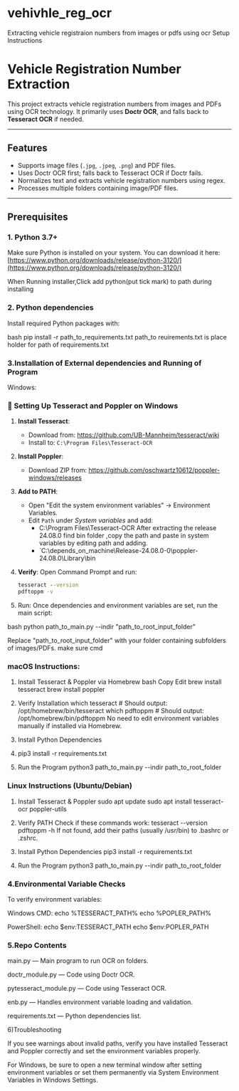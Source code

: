 # vehivhle_reg_ocr
Extracting vehicle registraion numbers from images or pdfs using ocr
Setup Instructions

# Vehicle Registration Number Extraction

This project extracts vehicle registration numbers from images and PDFs using OCR technology. It primarily uses **Doctr OCR**, and falls back to **Tesseract OCR** if needed.

---

## Features

- Supports image files (`.jpg`, `.jpeg`, `.png`) and PDF files.
- Uses Doctr OCR first; falls back to Tesseract OCR if Doctr fails.
- Normalizes text and extracts vehicle registration numbers using regex.
- Processes multiple folders containing image/PDF files.

---

## Prerequisites

### 1. Python 3.7+

Make sure Python is installed on your system. You can download it here:  
[https://www.python.org/downloads/release/python-3120/](https://www.python.org/downloads/release/python-3120/)

When Running installer,Click add python(put tick mark) to path during installing

### 2. Python dependencies

Install required Python packages with:

bash
pip install -r path_to_requirements.txt
path_to reuirements.txt is place holder for path of requirements.txt

### 3.Installation of External dependencies and Running of Program

Windows:

### 🔧 Setting Up Tesseract and Poppler on Windows

1. **Install Tesseract**:
   - Download from: https://github.com/UB-Mannheim/tesseract/wiki
   - Install to: `C:\Program Files\Tesseract-OCR`

2. **Install Poppler**:
   - Download ZIP from: https://github.com/oschwartz10612/poppler-windows/releases
3. **Add to PATH**:
   - Open "Edit the system environment variables" → Environment Variables.
   - Edit `Path` under *System variables* and add:
     - C:\Program Files\Tesseract-OCR
  After extracting the release 24.08.0 find bin folder ,copy the path and paste in system variables by editing path and adding.
     - `C:\depends_on_machine\Release-24.08.0-0\poppler-24.08.0\Library\bin
    
      
4. **Verify**:
   Open Command Prompt and run:
   ```cmd
   tesseract --version
   pdftoppm -v

5. Run:
Once dependencies and environment variables are set, run the main script:

bash
python path_to_main.py --indir "path_to_root_input_folder"

Replace "path_to_root_input_folder" with your folder containing subfolders of images/PDFs.
make sure cmd 

### macOS Instructions:
1. Install Tesseract & Poppler via Homebrew
bash
Copy
Edit
brew install tesseract
brew install poppler

2. Verify Installation
which tesseract      # Should output: /opt/homebrew/bin/tesseract
which pdftoppm       # Should output: /opt/homebrew/bin/pdftoppm
No need to edit environment variables manually if installed via Homebrew.

3.  Install Python Dependencies
   
4. pip3 install -r requirements.txt
   
5. Run the Program 
python3 path_to_main.py --indir path_to_root_folder

### Linux Instructions (Ubuntu/Debian)

1. Install Tesseract & Poppler
sudo apt update
sudo apt install tesseract-ocr poppler-utils

3. Verify PATH
Check if these commands work:
tesseract --version
pdftoppm -h
If not found, add their paths (usually /usr/bin) to .bashrc or .zshrc.

4. Install Python Dependencies
pip3 install -r requirements.txt

5.  Run the Program
python3 path_to_main.py --indir path_to_root_folder

### 4.Environmental Variable Checks

To verify environment variables:

Windows CMD:
echo %TESSERACT_PATH%
echo %POPLER_PATH%

PowerShell:
echo $env:TESSERACT_PATH
echo $env:POPLER_PATH

### 5.Repo Contents

main.py — Main program to run OCR on folders.

doctr_module.py — Code using Doctr OCR.

pytesseract_module.py — Code using Tesseract OCR.

enb.py — Handles environment variable loading and validation.

requirements.txt — Python dependencies list.

6)Troubleshooting

If you see warnings about invalid paths, verify you have installed Tesseract and Poppler correctly and set the environment variables properly.

For Windows, be sure to open a new terminal window after setting environment variables or set them permanently via System Environment Variables in Windows Settings.
